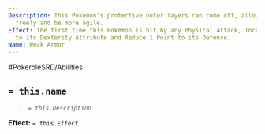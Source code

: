 ```yaml
---
Description: This Pokemon's protective outer layers can come off, allowing it to move
  freely and be more agile.
Effect: The first time this Pokemon is hit by any Physical Attack, Increase 1 Point
  to its Dexterity Attribute and Reduce 1 Point to its Defense.
Name: Weak Armor
---
```


#PokeroleSRD/Abilities

## `= this.name`

> *`= this.Description`*

**Effect:** `= this.Effect`